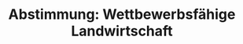---
abstimmung:
  abstimmung: 3
  bundestagssitzung: 121
  legislaturperiode: 19
categories:
- Todo
data:
- title: Abstimmungsergebnis 20191024_3-data.pdf
  url: /res/2021-btw/abstimmungsergebnisse/20191024_3-data.pdf
- title: Abstimmungsergebnis 20191024_3_xls-data.xlsx
  url: /res/2021-btw/abstimmungsergebnisse/20191024_3_xls-data.xlsx
- title: Abstimmungsergebnis 20191024_3_xls-data.csv
  url: /res/2021-btw/abstimmungsergebnisse/csv/20191024_3_xls-data.csv
ergebnis:
  afd:
    enthaltung: 2
    gesamt: 91
    ja: 72
    nein: 0
    nichtabgegeben: 17
    ungueltig: 0
  bü90/gr:
    enthaltung: 0
    gesamt: 67
    ja: 0
    nein: 56
    nichtabgegeben: 11
    ungueltig: 0
  cdu/csu:
    enthaltung: 0
    gesamt: 246
    ja: 0
    nein: 217
    nichtabgegeben: 29
    ungueltig: 0
  die linke.:
    enthaltung: 0
    gesamt: 69
    ja: 0
    nein: 55
    nichtabgegeben: 14
    ungueltig: 0
  fdp:
    enthaltung: 0
    gesamt: 80
    ja: 67
    nein: 0
    nichtabgegeben: 13
    ungueltig: 0
  file: 20191024_3_xls-data.xlsx
  fraktionslos:
    enthaltung: 0
    gesamt: 4
    ja: 0
    nein: 1
    nichtabgegeben: 3
    ungueltig: 0
  spd:
    enthaltung: 0
    gesamt: 151
    ja: 0
    nein: 122
    nichtabgegeben: 29
    ungueltig: 0
layout: abstimmung
links:
- title: Link zu bundestag.de
  url: https://www.bundestag.de/parlament/plenum/abstimmung/abstimmung?id=627
preview: 'Deutscher Bundestag


  121. Sitzung des Deutschen Bundestages

  am Donnerstag, 24. Oktober 2019


  Endgültiges Ergebnis der Namentlichen Abstimmung Nr. 3


  Antrag der Abgeordneten Dr. Gero Hocker, Frank Sitta, Carina Konrad, weiterer

  Abgeordneter und der Fraktion der FDP

  Fachlich fundierte und europäisch einheitliche Rahmenbedingungen für eine

  wettbewerbsfähige Landwirtschaft mit Zukunft

  Drs. 19/14343'
tags:
- Todo
title: 'Abstimmung: Wettbewerbsfähige Landwirtschaft'
---